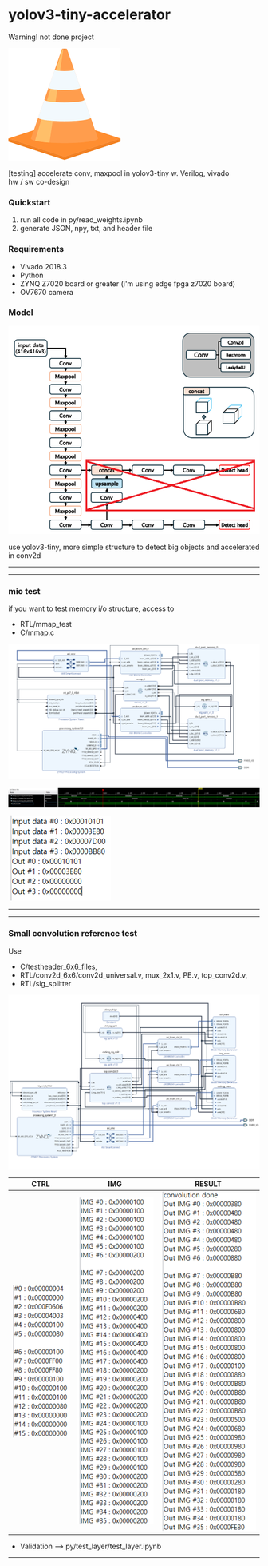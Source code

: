 # yolov3-tiny-accelerator

Warning! not done project

![img_error](./img/under_construction.png)



[testing] accelerate conv, maxpool in yolov3-tiny w. Verilog, vivado <br>
hw / sw co-design

<h3>Quickstart</h3>

1. run all code in py/read_weights.ipynb
2. generate JSON, npy, txt, and header file


<h3> Requirements </h3>

* Vivado 2018.3
* Python
* ZYNQ Z7020 board or greater (i'm using edge fpga z7020 board)
* OV7670 camera



<h3>Model</h3>

![img_error](./img/model.png)
<p> use yolov3-tiny, more simple structure to detect big objects and accelerated in conv2d</p>

---
---

<h3> mio test</h3>
if you want to test memory i/o structure, access to <br>

* RTL/mmap_test<br>
* C/mmap.c<br>

![img_error](./img/mmap_bd.png)

![img_error](./img/mmap_ila.png)

![img_error](./img/mmap_result.png)


---
---
<h3> Small convolution reference test </h3>
Use <br>

* C/testheader_6x6_files, <br>
* RTL/conv2d_6x6/conv2d_universal.v, mux_2x1.v, PE.v, top_conv2d.v, <br>
* RTL/sig_splitter <br>

![img_error](./img/smol_bd.png)

| CTRL | IMG  | RESULT |
|------|------|--------|
| ![img_error](./img/smol_ctrl.png) | ![img_error](./img/smol_img.png) | ![img_error](./img/smol_result.png) |


* Validation --> py/test_layer/test_layer.ipynb

---